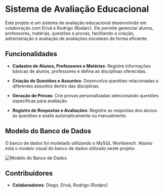 # Sistema de Avaliação Educacional

Este projeto é um sistema de avaliação educacional desenvolvido em colaboração com Erivã e Rodrigo (Rodarc). Ele permite gerenciar alunos, professores, matérias, questões e provas, facilitando a criação, administração e avaliação de avaliações escolares de forma eficiente.

## Funcionalidades

- **Cadastro de Alunos, Professores e Matérias**: Registre informações básicas de alunos, professores e defina as disciplinas oferecidas.
  
- **Criação de Questões e Assuntos**: Desenvolva questões relacionadas a diferentes assuntos dentro das disciplinas.
  
- **Geração de Provas**: Crie provas personalizadas selecionando questões específicas para avaliação.
  
- **Registro de Respostas e Avaliações**: Registre as respostas dos alunos às questões e avalie automaticamente ou manualmente.

## Modelo do Banco de Dados

O banco de dados foi modelado utilizando o MySQL Workbench. Abaixo está o modelo visual do banco de dados utilizado neste projeto:

![Modelo do Banco de Dados]([link-para-imagem-do-modelo](https://raw.githubusercontent.com/diegossilva22/SistemaAvaliacao/main/cap-1.PNG))

## Contribuidores


- **Colaboradores**: Diego, Erivã, Rodrigo (Rodarc)

